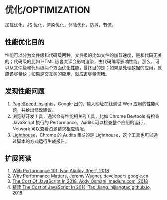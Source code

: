# 优化/OPTIMIZATION

加载优化，JS 优化，渲染优化，体验优化，防抖，节流。

## 性能优化目的

性能可以分为文件级和代码级两种。文件级的比如文件的加载速度，是和代码无关的；代码级的比如 HTML 嵌套太深会影响渲染，由代码编写影响性能。那么，可以从文件级和代码级两个方面优化性能，最终目的是：如果是处理数据的应用，就应该尽量快；如果是交互类的应用，就应该尽量流畅。

## 发现性能问题

1. [PageSpeed Insights](https://developers.google.cn/speed/pagespeed/insights/)，Google 出的，输入网址在线测试 Web 应用的性能问题，并给出修改建议。
2. 浏览器开发工具，通常会有性能相关的工具，比如 Chrome Devtools 有检查 JavaScript 执行的 Performance，Audits 可以检查整个应用的运行，Network 可以查看资源请求相应情况。
3. [Lighthouse](https://github.com/GoogleChrome/lighthouse)，Chrome 的 Audits 集成的是 Lighthouse，这个工具也可以通过脚本的方式运行生成报告。

## 扩展阅读

1. [Web Performance 101, Ivan Akulov, 3perf, 2018](https://3perf.com/talks/web-perf-101)
2. [Why Performance Matters,  Jeremy Wagner, developers.google.cn](https://developers.google.cn/web/fundamentals/performance)
3. [The Cost Of JavaScript In 2018, Addy Osmani, medium.com, 2018](https://medium.com/@addyosmani/the-cost-of-javascript-in-2018-7d8950fbb5d4)
4. [精读 The Cost of JavaScript In 2018, Tao Jiang, hijiangtao.github.io, 2018](https://hijiangtao.github.io/2018/08/04/the-cost-of-javascript-in-2018/?utm_medium=hao.caibaojian.com&utm_source=hao.caibaojian.com)

